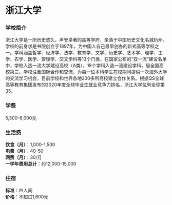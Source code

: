 # 浙江大学
### 学校简介
浙江大学是一所历史悠久、声誉卓著的高等学府，坐落于中国历史文化名城杭州。学校的前身求是书院创立于1897年，为中国人自己最早创办的新式高等学校之一。学科涵盖哲学、经济学、法学、教育学、文学、历史学、艺术学、理学、工学、农学、医学、管理学、交叉学科等13个门类，在国家公布的“双一流”建设名单中，学校入选一流大学建设高校（A类），18个学科入选一流建设学科，居全国高校第三。学校注重国际合作和交流，为每一位本科学生在校期间提供一次海外大学的交流学习机会，目前学校和世界各地200多所高校建立合作关系。根据QS全球高等教育集团发布的2020年度全球毕业生就业竞争力排名，浙江大学位列全球第35。

### 学费
5,300-6,000元

### 生活费
**饮食（月）**：1,000-1,500  
**电费（月）**：40-50  
**网费（月）**：30/月  
**一学年费用总计**：约12,000-15,000  

### 住宿
**标准**：四人间  
**价格**：不超过1,600元  
